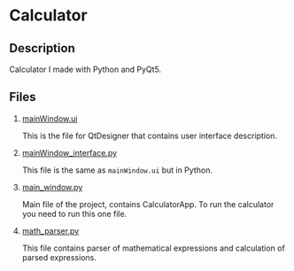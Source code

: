 # Calculator

## Description

Calculator I made with Python and PyQt5.

## Files

1. [mainWindow.ui](./mainWindow.ui)

    This is the file for QtDesigner that contains user interface description.

2. [mainWindow_interface.py](./mainWindow_interface.py)

    This file is the same as `mainWindow.ui` but in Python.

3. [main_window.py](./main_window.py)

    Main file of the project, contains CalculatorApp. To run the calculator you need to run this one file.

4. [math_parser.py](./math_parser.py)

    This file contains parser of mathematical expressions and calculation of parsed expressions.